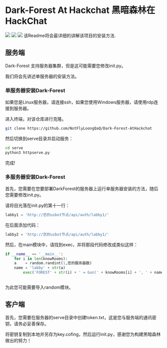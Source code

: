 # Dark-Forest At Hackchat 黑暗森林在HackChat

[![](https://img.shields.io/badge/Python-3.4.4+-red.svg)]() [![](https://img.shields.io/badge/Python-Flask-blue.svg)]() [![](https://img.shields.io/badge/Bomb-USBot-blue.svg)]()
该Readme将会最详细的讲解该项目的安装方法.

## 服务端

Dark-Forest 支持服务器集群，但是这可能需要您修改init.py。

我们将会先讲述单服务器的安装方法。

### 单服务器安装Dark-Forest

如果您是Linux服务器，请连接ssh，如果您使用Windows服务器，请使用rdp连接到服务器。

进入终端，对该仓库进行克隆。

```bash
git clone https://github.com/NotFlyLoongQaQ/Dark-Forest-AtHackchat
```

然后切换到serve目录并启动服务：

```bash
cd serve
python3 httpserve.py
```

完成!

### 多服务器安装Dark-Forest

首先，您需要在您要部署DarkForest的服务器上运行单服务器安装的方法，随后您需要修改init.py。

请将目光落在init.py的第十一行：

```python
labby1 = 'http://您的usbot节点/api/auth/labby1/'
```

在后面添加代码：

```python
labby2 = 'http://您的usbot节点/api/auth/labby1/'
```

然后，在main模块中，请找到exec，并将那段代码修改成类似这样：

```python
if __name__ == '__main__':
    for i in len(knowRooms):
	a    = random.randint(1,您的服务器数)
	name = 'labby' + str(a)
        exec('FOREST' + str(i) + ' = Gun(' + knowRooms[i] + ', ' + name + ')')
  
```

为此您可能需要导入random模块。

## 客户端

首先，您需要在服务器的serve目录中创建token.txt，这是您与服务端的通讯密钥，请务必妥善保存。

将密钥复制到本地并另存为key.cofing，然后运行init.py，感谢您为构建黑暗森林做出的努力！
